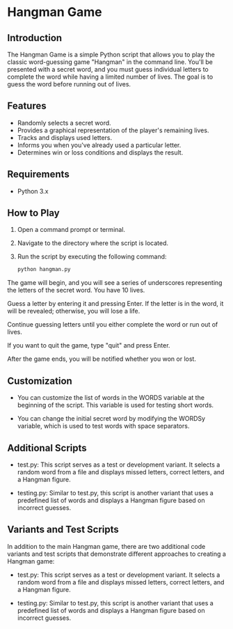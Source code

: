 # Hangman Game

## Introduction

The Hangman Game is a simple Python script that allows you to play the classic word-guessing game "Hangman" in the command line. You'll be presented with a secret word, and you must guess individual letters to complete the word while having a limited number of lives. The goal is to guess the word before running out of lives.

## Features

- Randomly selects a secret word.
- Provides a graphical representation of the player's remaining lives.
- Tracks and displays used letters.
- Informs you when you've already used a particular letter.
- Determines win or loss conditions and displays the result.

## Requirements

- Python 3.x

## How to Play

1. Open a command prompt or terminal.

2. Navigate to the directory where the script is located.

3. Run the script by executing the following command:

   ```bash
   python hangman.py


The game will begin, and you will see a series of underscores representing the letters of the secret word. You have 10 lives.

Guess a letter by entering it and pressing Enter. If the letter is in the word, it will be revealed; otherwise, you will lose a life.

Continue guessing letters until you either complete the word or run out of lives.

If you want to quit the game, type "quit" and press Enter.

After the game ends, you will be notified whether you won or lost.

## Customization
- You can customize the list of words in the WORDS variable at the beginning of the script. This variable is used for testing short words.

- You can change the initial secret word by modifying the WORDSy variable, which is used to test words with space separators.


## Additional Scripts
- test.py: This script serves as a test or development variant. It selects a random word from a file and displays missed letters, correct letters, and a Hangman figure.

- testing.py: Similar to test.py, this script is another variant that uses a predefined list of words and displays a Hangman figure based on incorrect guesses.


## Variants and Test Scripts

In addition to the main Hangman game, there are two additional code variants and test scripts that demonstrate different approaches to creating a Hangman game:

- test.py: This script serves as a test or development variant. It selects a random word from a file and displays missed letters, correct letters, and a Hangman figure.

- testing.py: Similar to test.py, this script is another variant that uses a predefined list of words and displays a Hangman figure based on incorrect guesses.
